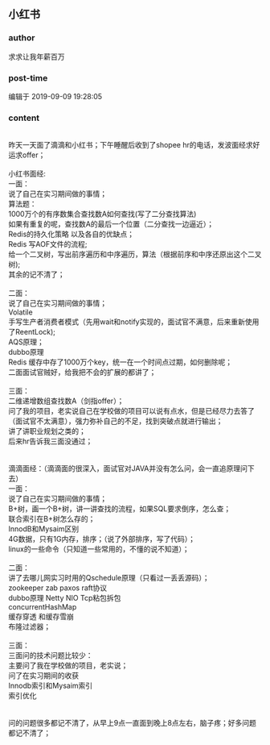 ## 小红书
### author 
求求让我年薪百万
### post-time 

编辑于  2019-09-09 19:28:05
### content 
<div class="post-topic-des nc-post-content">
 <div>
  <br/>
 </div>
 <div>
  昨天一天面了滴滴和小红书；下午睡醒后收到了shopee hr的电话，发波面经求好运求offer；
 </div>
 <div>
  <br/>
  小红书面经:
  <br/>
  一面：
  <br/>
  说了自己在实习期间做的事情；
  <br/>
  算法题：
  <br/>
  1000万个的有序数集合查找数A如何查找(写了二分查找算法)
  <br/>
  如果有重复的呢，查找数A的最后一个位置（二分查找一边逼近）；
  <br/>
  Redis的持久化策略 以及各自的优缺点；
  <br/>
  Redis 写AOF文件的流程;
  <br/>
  给一个二叉树，写出前序遍历和中序遍历，算法（根据前序和中序还原出这个二叉树);
  <br/>
  其余的记不清了；
  <br/>
  <br/>
  二面：
 </div>
 <div>
  <span>
   说了自己在实习期间做的事情；
  </span>
  <br/>
  Volatile
  <br/>
  手写生产者消费者模式（先用wait和notify实现的，面试官不满意，后来重新使用了ReentLock);
  <br/>
  AQS原理；
  <br/>
  dubbo原理
  <br/>
  Redis 缓存中存了1000万个key，统一在一个时间点过期，如何删除呢；
  <br/>
  二面面试官贼好，给我把不会的扩展的都讲了；
  <br/>
  <br/>
  三面：
  <br/>
  二维递增数组查找数A（剑指offer）；
  <br/>
  问了我的项目，老实说自己在学校做的项目可以说有点水，但是已经尽力去答了（面试官不太满意），强力弥补自己的不足，找到突破点就进行输出；
  <br/>
  讲了讲职业规划之类的；
  <br/>
  后来hr告诉我三面没通过；
  <br/>
  <br/>
  <br/>
  滴滴面经：（滴滴面的很深入，面试官对JAVA并没有怎么问，会一直追原理问下去）
  <br/>
  一面：
 </div>
 <div>
  <span>
   说了自己在实习期间做的事情；
  </span>
  <br/>
  B+树，画一个B+树，讲一讲查找的流程，如果SQL要求倒序，怎么查；
  <br/>
  联合索引在B+树怎么存的；
  <br/>
  InnodB和Mysaim区别
  <br/>
  4G数据，只有1G内存，排序；（说了外部排序，写了代码）；
  <br/>
  linux的一些命令（只知道一些常用的，不懂的说不知道）；
  <br/>
  <br/>
  二面：
  <br/>
  讲了去哪儿网实习时用的Qschedule原理（只看过一丢丢源码）；
  <br/>
  zookeeper zab paxos raft协议
  <br/>
  dubbo原理 Netty NIO Tcp粘包拆包
  <br/>
  concurrentHashMap
  <br/>
  缓存穿透 和缓存雪崩
  <br/>
  布隆过滤器；
  <br/>
  <br/>
  三面：
  <br/>
  三面问的技术问题比较少：
  <br/>
  主要问了我在学校做的项目，老实说；
  <br/>
  问了在实习期间的收获
  <br/>
  Innodb索引和Mysaim索引
  <br/>
  索引优化
  <br/>
  <br/>
  <br/>
  问的问题很多都记不清了，从早上9点一直面到晚上8点左右，脑子疼；好多问题都记不清了；
  <br/>
  <br/>
 </div>
</div>
